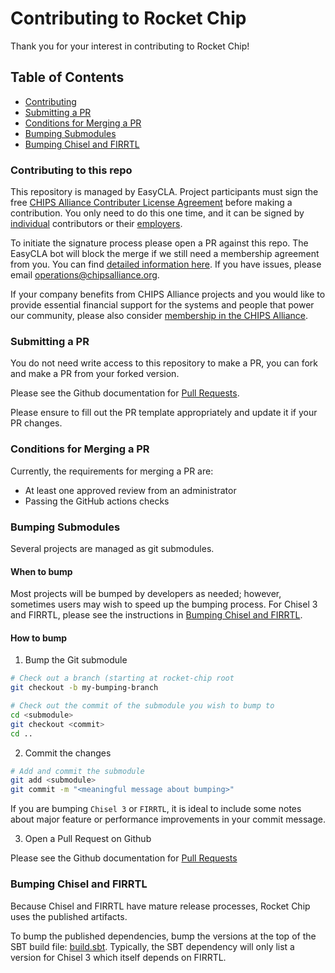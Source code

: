 Contributing to Rocket Chip
=====================

Thank you for your interest in contributing to Rocket Chip!

## Table of Contents

+ [Contributing](#submitting)
+ [Submitting a PR](#submitting)
+ [Conditions for Merging a PR](#merging)
+ [Bumping Submodules](#bumping)
+ [Bumping Chisel and FIRRTL](#bumping-chisel)

### <a name="contributing"></a> Contributing to this repo
This repository is managed by EasyCLA. Project participants must sign the free [CHIPS Alliance Contributer License Agreement](https://github.com/chipsalliance/tsc/tree/main/cla) before making a contribution. You only need to do this one time, and it can be signed by [individual](https://github.com/chipsalliance/tsc/tree/main/cla#sign-as-an-individual) contributors or their [employers](https://github.com/chipsalliance/tsc/tree/main/cla#have-your-company-sign-for-you).

To initiate the signature process please open a PR against this repo. The EasyCLA bot will block the merge if we still need a membership agreement from you.
You can find [detailed information here](https://github.com/chipsalliance/tsc/tree/main/cla). If you have issues, please email [operations@chipsalliance.org](mailto:operations@chipsalliance.org).

If your company benefits from CHIPS Alliance projects and you would like to provide essential financial support for the systems and people that power our community, please also consider [membership in the CHIPS Alliance](https://chipsalliance.org/join/).

### <a name="submitting"></a> Submitting a PR

You do not need write access to this repository to make a PR,
you can fork and make a PR from your forked version.

Please see the Github documentation for [Pull Requests](https://help.github.com/en/github/collaborating-with-issues-and-pull-requests/proposing-changes-to-your-work-with-pull-requests).

Please ensure to fill out the PR template appropriately and update it if your PR changes.

### <a name="merging"></a> Conditions for Merging a PR

Currently, the requirements for merging a PR are:
 + At least one approved review from an administrator
 + Passing the GitHub actions checks

### <a name="bumping"></a> Bumping Submodules

Several projects are managed as git submodules.

#### When to bump

Most projects will be bumped by developers as needed; however,
sometimes users may wish to speed up the bumping process.
For Chisel 3 and FIRRTL, please see the instructions in [Bumping Chisel and FIRRTL](#bumping-chisel).

#### How to bump

1. Bump the Git submodule

```bash
# Check out a branch (starting at rocket-chip root
git checkout -b my-bumping-branch

# Check out the commit of the submodule you wish to bump to
cd <submodule>
git checkout <commit>
cd ..
```

2. Commit the changes

```bash
# Add and commit the submodule
git add <submodule>
git commit -m "<meaningful message about bumping>"
```

If you are bumping `Chisel 3` or `FIRRTL`, it is ideal to include some notes about
major feature or performance improvements in your commit message.

3. Open a Pull Request on Github

Please see the Github documentation for [Pull Requests](https://help.github.com/en/github/collaborating-with-issues-and-pull-requests/proposing-changes-to-your-work-with-pull-requests)

### <a name="bumping-chisel"></a> Bumping Chisel and FIRRTL

Because Chisel and FIRRTL have mature release processes, Rocket Chip uses the published artifacts.

To bump the published dependencies, bump the versions at the top of the SBT build file: [build.sbt](build.sbt).
Typically, the SBT dependency will only list a version for Chisel 3 which itself depends on FIRRTL.

